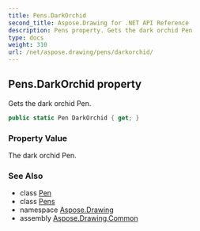 ```yaml
---
title: Pens.DarkOrchid
second_title: Aspose.Drawing for .NET API Reference
description: Pens property. Gets the dark orchid Pen
type: docs
weight: 310
url: /net/aspose.drawing/pens/darkorchid/
---
```

## Pens.DarkOrchid property

Gets the dark orchid Pen.

```csharp
public static Pen DarkOrchid { get; }
```

### Property Value

The dark orchid Pen.

### See Also

* class [Pen](../../pen/)
* class [Pens](../)
* namespace [Aspose.Drawing](../../pens/)
* assembly [Aspose.Drawing.Common](../../../)



